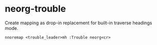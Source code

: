 # neorg-trouble
Create mapping as drop-in replacement for built-in traverse headings mode.
```vim
nnoremap <trouble_leader>mh :Trouble neorg<cr>
```
